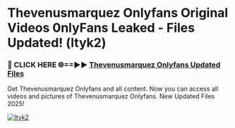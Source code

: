 # Thevenusmarquez Onlyfans Original Videos 0nlyFans Leaked - Files Updated! (ltyk2)

<h3>🔴 CLICK HERE 🌐==►► <a href="https://tinyurl.com/2m67pmp6" rel="nofollow">Thevenusmarquez Onlyfans Updated Files</a></h3>

Get Thevenusmarquez Onlyfans and all content. Now you can access all videos and pictures of Thevenusmarquez Onlyfans. New Updated Files 2025!

[![ltyk2](https://i.imgur.com/H4QAA4z.gif)](https://tinyurl.com/2m67pmp6)